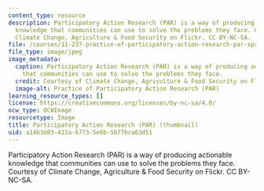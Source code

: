```yaml
---
content_type: resource
description: Participatory Action Research (PAR) is a way of producing actionable
  knowledge that communities can use to solve the problems they face. Courtesy of
  Climate Change, Agriculture & Food Security on Flickr. CC BY-NC-SA.
file: /courses/11-237-practice-of-participatory-action-research-par-spring-2016/a14b3d83413a67735e6b5b77bca63d51_11-237s16-th.jpg
file_type: image/jpeg
image_metadata:
  caption: Participatory Action Research (PAR) is a way of producing actionable knowledge
    that communities can use to solve the problems they face.
  credit: Courtesy of Climate Change, Agriculture & Food Security on Flickr. CC BY-NC-SA.
  image-alt: Practice of Participatory Action Research (PAR)
learning_resource_types: []
license: https://creativecommons.org/licenses/by-nc-sa/4.0/
ocw_type: OCWImage
resourcetype: Image
title: Participatory Action Research (PAR) (thumbnail)
uid: a14b3d83-413a-6773-5e6b-5b77bca63d51
---
```

Participatory Action Research (PAR) is a way of producing actionable knowledge that communities can use to solve the problems they face. Courtesy of Climate Change, Agriculture & Food Security on Flickr. CC BY-NC-SA.